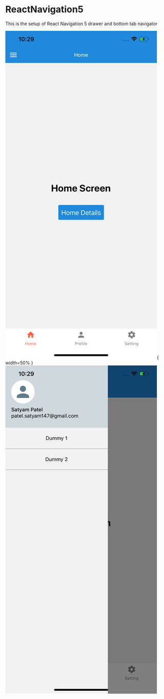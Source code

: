 # ReactNavigation5
This is the setup of React Navigation 5 drawer and bottom tab navigator

![Alt text](./Src/constants/assets/homeScreen.png?raw=true "Title"){ width=50% }
![Alt text](./Src/constants/assets/drawer.png?raw=true "Title")
